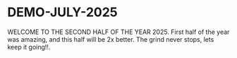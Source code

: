 # DEMO-JULY-2025
WELCOME TO THE SECOND HALF OF THE YEAR 2025.
First half of the year was amazing, and this half will be 2x better.
The grind never stops, lets keep it going!!.
